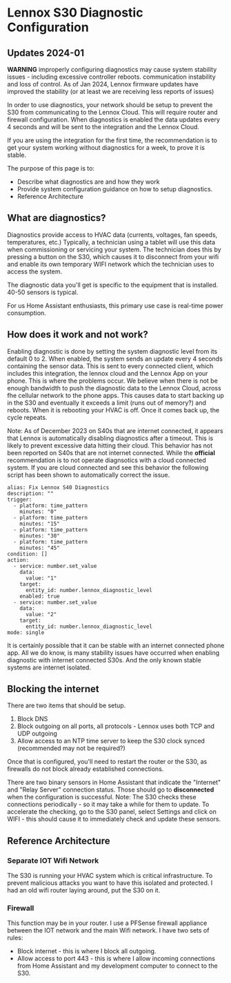 # Lennox S30 Diagnostic Configuration

## Updates 2024-01

**WARNING** improperly configuring diagnostics may cause system stability issues - including excessive controller reboots. communication instability and loss of control. As of Jan 2024, Lennox firmware updates have improved the stability (or at least we are receiving less reports of issues)

In order to use diagnostics, your network should be setup to prevent the S30 from communicating to the Lennox Cloud. This will require router and firewall configuration. When diagnostics is enabled the data updates every 4 seconds and will be sent to the integration and the Lennox Cloud.

If you are using the integration for the first time, the recommendation is to get your system working without diagnostics for a week, to prove it is stable.

The purpose of this page is to:

- Describe what diagnostics are and how they work
- Provide system configuration guidance on how to setup diagnostics.
- Reference Architecture

## What are diagnostics?

Diagnostics provide access to HVAC data (currents, voltages, fan speeds, temperatures, etc.) Typically, a technician using a tablet will use this data when commissioning or servicing your system. The technician does this by pressing a button on the S30, which causes it to disconnect from your wifi and enable its own temporary WIFI network which the technician uses to access the system.

The diagnostic data you'll get is specific to the equipment that is installed. 40-50 sensors is typical.

For us Home Assistant enthusiasts, this primary use case is real-time power consumption.

## How does it work and not work?

Enabling diagnostic is done by setting the system diagnostic level from its default 0 to 2. When enabled, the system sends an update every 4 seconds containing the sensor data. This is sent to every connected client, which includes this integration, the lennox cloud and the Lennox App on your phone. This is where the problems occur. We believe when there is not be enough bandwidth to push the diagnostic data to the Lennox Cloud, across fhe cellular network to the phone apps. This causes data to start backing up in the S30 and eventually it exceeds a limit (runs out of memory?) and reboots. When it is rebooting your HVAC is off. Once it comes back up, the cycle repeats.

Note:  As of December 2023 on S40s that are internet connected, it appears that Lennox is automatically disabling diagnostics after a timeout. This is likely to prevent excessive data hitting their cloud. This behavior has not been reported on S40s that are not internet connected. While the **official** recommendation is to not operate diagnsotics with a cloud connected system. If you are cloud connected and see this behavior the following script has been shown to automatically correct the issue.

```
alias: Fix Lennox S40 Diagnostics
description: ""
trigger:
  - platform: time_pattern
    minutes: "0"
  - platform: time_pattern
    minutes: "15"
  - platform: time_pattern
    minutes: "30"
  - platform: time_pattern
    minutes: "45"
condition: []
action:
  - service: number.set_value
    data:
      value: "1"
    target:
      entity_id: number.lennox_diagnostic_level
    enabled: true
  - service: number.set_value
    data:
      value: "2"
    target:
      entity_id: number.lennox_diagnostic_level
mode: single
```

It is certainly possible that it can be stable with an internet connected phone app. All we do know, is many stability issues have occurred when enabling diagnostic with internet connected S30s. And the only known stable systems are internet isolated.

## Blocking the internet

There are two items that should be setup.

1.  Block DNS
2.  Block outgoing on all ports, all protocols - Lennox uses both TCP and UDP outgoing
3.  Allow access to an NTP time server to keep the S30 clock synced (recommended may not be required?)

Once that is configured, you'll need to restart the router or the S30, as firewalls do not block already established connections.

There are two binary sensors in Home Assistant that indicate the "Internet" and "Relay Server" connection status. Those should go to **disconnected** when the configuration is successful. Note: The S30 checks these connections periodically - so it may take a while for them to update. To accelerate the checking, go to the S30 panel, select Settings and click on WIFI - this should cause it to immediately check and update these sensors.

## Reference Architecture

### Separate IOT Wifi Network

The S30 is running your HVAC system which is critical infrastructure. To prevent malicious attacks you want to have this isolated and protected. I had an old wifi router laying around, put the S30 on it.

### Firewall

This function may be in your router. I use a PFSense firewall appliance between the IOT network and the main Wifi network. I have two sets of rules:

- Block internet - this is where I block all outgoing.
- Allow access to port 443 - this is where I allow incoming connections from Home Assistant and my development computer to connect to the S30.

